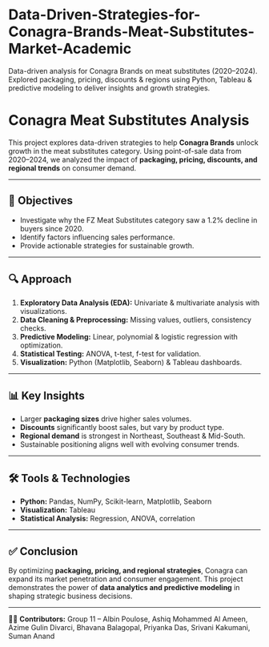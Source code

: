 # Data-Driven-Strategies-for-Conagra-Brands-Meat-Substitutes-Market-Academic
Data-driven analysis for Conagra Brands on meat substitutes (2020–2024). Explored packaging, pricing, discounts &amp; regions using Python, Tableau &amp; predictive modeling to deliver insights and growth strategies.

# Conagra Meat Substitutes Analysis  

This project explores data-driven strategies to help **Conagra Brands** unlock growth in the meat substitutes category. Using point-of-sale data from 2020–2024, we analyzed the impact of **packaging, pricing, discounts, and regional trends** on consumer demand.  

---

## 📌 Objectives  
- Investigate why the FZ Meat Substitutes category saw a 1.2% decline in buyers since 2020.  
- Identify factors influencing sales performance.  
- Provide actionable strategies for sustainable growth.  

---

## 🔍 Approach  
1. **Exploratory Data Analysis (EDA):** Univariate & multivariate analysis with visualizations.  
2. **Data Cleaning & Preprocessing:** Missing values, outliers, consistency checks.  
3. **Predictive Modeling:** Linear, polynomial & logistic regression with optimization.  
4. **Statistical Testing:** ANOVA, t-test, f-test for validation.  
5. **Visualization:** Python (Matplotlib, Seaborn) & Tableau dashboards.  

---

## 📊 Key Insights  
- Larger **packaging sizes** drive higher sales volumes.  
- **Discounts** significantly boost sales, but vary by product type.  
- **Regional demand** is strongest in Northeast, Southeast & Mid-South.  
- Sustainable positioning aligns well with evolving consumer trends.  

---

## 🛠️ Tools & Technologies  
- **Python:** Pandas, NumPy, Scikit-learn, Matplotlib, Seaborn  
- **Visualization:** Tableau  
- **Statistical Analysis:** Regression, ANOVA, correlation  

---

## ✅ Conclusion  
By optimizing **packaging, pricing, and regional strategies**, Conagra can expand its market penetration and consumer engagement. This project demonstrates the power of **data analytics and predictive modeling** in shaping strategic business decisions.  

---

👨‍💻 **Contributors:** Group 11 – Albin Poulose, Ashiq Mohammed Al Ameen, Azime Gulin Divarci, Bhavana Balagopal, Priyanka Das, Srivani Kakumani, Suman Anand  
